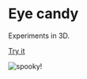 # Eye candy

Experiments in 3D.

[Try it](https://brettmcgillis.github.io/eye-candy/)

![spooky!](https://brettmcgillis.github.io/eye-candy/screenshot.png)
